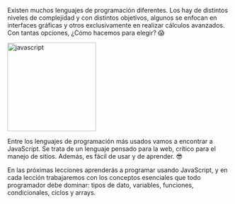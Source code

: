 Existen muchos lenguajes de programación diferentes. Los hay de distintos niveles de complejidad y con distintos objetivos, algunos se enfocan en interfaces gráficas y otros exclusivamente en realizar cálculos avanzados. Con tantas opciones, ¿Cómo hacemos para elegir? :scream:

<img src="https://upload.wikimedia.org/wikipedia/commons/thumb/9/99/Unofficial_JavaScript_logo_2.svg/1200px-Unofficial_JavaScript_logo_2.svg.png" alt="javascript" width="200" height="200">

Entre los lenguajes de programación más usados vamos a encontrar a JavaScript. Se trata de un lenguaje pensado para la web, crítico para el manejo de sitios. Además, es fácil de usar y de aprender.
 :sunglasses:

En las próximas lecciones aprenderás a programar usando JavaScript, y en cada lección trabajaremos con los conceptos esenciales que todo programador debe dominar: tipos de dato, variables, funciones, condicionales, ciclos y arrays.